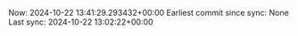 Now: 2024-10-22 13:41:29.293432+00:00 Earliest commit since sync: None Last sync: 2024-10-22 13:02:22+00:00
